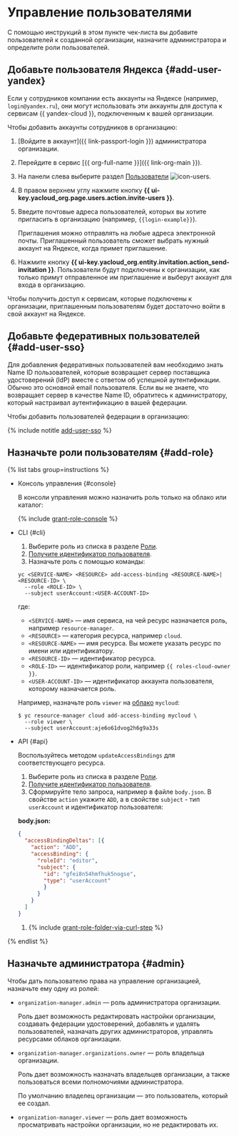 # Управление пользователями

С помощью инструкций в этом пункте чек-листа вы добавите пользователей к созданной организации, назначите администратора и определите роли пользователей. 

## Добавьте пользователя Яндекса {#add-user-yandex}

Если у сотрудников компании есть аккаунты на Яндексе (например, `login@yandex.ru`), они могут использовать эти аккаунты для доступа к сервисам {{ yandex-cloud }}, подключенным к вашей организации.

Чтобы добавить аккаунты сотрудников в организацию:

1. [Войдите в аккаунт]({{ link-passport-login }}) администратора организации.
1. Перейдите в сервис [{{ org-full-name }}]({{ link-org-main }}).
1. На панели слева выберите раздел [Пользователи](https://org.cloud.yandex.ru/users) ![icon-users](../../_assets/organization/icon-users.svg).
1. В правом верхнем углу нажмите кнопку **{{ ui-key.yacloud_org.page.users.action.invite-users }}**.
1. Введите почтовые адреса пользователей, которых вы хотите пригласить в организацию (например, `{{login-example}}`).

    Приглашения можно отправлять на любые адреса электронной почты. Приглашенный пользователь сможет выбрать нужный аккаунт на Яндексе, когда примет приглашение.

1. Нажмите кнопку **{{ ui-key.yacloud_org.entity.invitation.action_send-invitation }}**. Пользователи будут подключены к организации, как только примут отправленное им приглашение и выберут аккаунт для входа в организацию.

Чтобы получить доступ к сервисам, которые подключены к организации, приглашенным пользователям будет достаточно войти в свой аккаунт на Яндексе.

## Добавьте федеративных пользователей {#add-user-sso}

Для добавления федеративных пользователей вам необходимо знать Name ID пользователей, которые возвращает сервер поставщика удостоверений (IdP) вместе с ответом об успешной аутентификации. Обычно это основной email пользователя. Если вы не знаете, что возвращает сервер в качестве Name ID, обратитесь к администратору, который настраивал аутентификацию в вашей федерации.

Чтобы добавить пользователей федерации в организацию:

{% include notitle [add-user-sso](../../_includes/organization/add-user-sso.md) %}

## Назначьте роли пользователям {#add-role}

{% list tabs group=instructions %}

- Консоль управления {#console}

  В консоли управления можно назначить роль только на облако или каталог:

  {% include [grant-role-console](../../_includes/grant-role-console.md) %}


- CLI {#cli}

  1. Выберите роль из списка в разделе [Роли](../../iam/concepts/access-control/roles.md).
  1. [Получите идентификатор пользователя](../../organization/operations/users-get.md).
  1. Назначьте роль с помощью команды:

    ```
    yc <SERVICE-NAME> <RESOURCE> add-access-binding <RESOURCE-NAME>|<RESOURCE-ID> \
      --role <ROLE-ID> \
      --subject userAccount:<USER-ACCOUNT-ID>
    ```

    где:

    * `<SERVICE-NAME>` — имя сервиса, на чей ресурс назначается роль, например `resource-manager`.
    * `<RESOURCE>` — категория ресурса, например `cloud`.
    * `<RESOURCE-NAME>` — имя ресурса. Вы можете указать ресурс по имени или идентификатору.
    * `<RESOURCE-ID>` — идентификатор ресурса.
    * `<ROLE-ID>` — идентификатор роли, например `{{ roles-cloud-owner }}`.
    * `<USER-ACCOUNT-ID>` — идентификатор аккаунта пользователя, которому назначается роль.

    Например, назначьте роль `viewer` на [облако](../../resource-manager/concepts/resources-hierarchy.md#folder) `mycloud`:

    ```
    $ yc resource-manager cloud add-access-binding mycloud \
      --role viewer \
      --subject userAccount:aje6o61dvog2h6g9a33s
    ```

- API {#api}

  Воспользуйтесь методом `updateAccessBindings` для соответствующего ресурса.

  1. Выберите роль из списка в разделе [Роли](../../iam/concepts/access-control/roles.md).
  1. [Получите идентификатор пользователя](../../organization/operations/users-get.md).
  1. Сформируйте тело запроса, например в файле `body.json`. В свойстве `action` укажите `ADD`, а в свойстве `subject` - тип `userAccount` и идентификатор пользователя:

    **body.json:**
    ```json
    {
      "accessBindingDeltas": [{
        "action": "ADD",
        "accessBinding": {
          "roleId": "editor",
          "subject": {
            "id": "gfei8n54hmfhuk5nogse",
            "type": "userAccount"
            }
          }
        }
      ]
    }
    ```
    
  1. {% include [grant-role-folder-via-curl-step](../../_includes/iam/grant-role-folder-via-curl-step.md) %} 
  
{% endlist %}


## Назначьте администратора {#admin}

Чтобы дать пользователю права на управление организацией, назначьте ему одну из ролей:

* `organization-manager.admin` — роль администратора организации.
  
  Роль дает возможность редактировать настройки организации, создавать федерации удостоверений, добавлять и удалять пользователей, назначать других администраторов, управлять ресурсами облаков организации.

* `organization-manager.organizations.owner` — роль владельца организации.
  
  Роль дает возможность назначать владельцев организации, а также пользоваться всеми полномочиями администратора.
  
  По умолчанию владелец организации — это пользователь, который ее создал.

* `organization-manager.viewer` — роль дает возможность просматривать настройки организации, но не редактировать их.